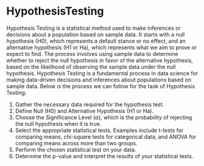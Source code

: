 # HypothesisTesting
Hypothesis Testing is a statistical method used to make inferences or decisions about a population based on sample data. It starts with a null hypothesis (H0), which represents a default stance or no effect, and an alternative hypothesis (H1 or Ha), which represents what we aim to prove or expect to find. The process involves using sample data to determine whether to reject the null hypothesis in favor of the alternative hypothesis, based on the likelihood of observing the sample data under the null hypothesis.
Hypothesis Testing is a fundamental process in data science for making data-driven decisions and inferences about populations based on sample data. Below is the process we can follow for the task of Hypothesis Testing:

1. Gather the necessary data required for the hypothesis test.
2. Define Null (H0) and Alternative Hypothesis (H1 or Ha).
3. Choose the Significance Level (α), which is the probability of rejecting the null hypothesis when it is true.
4. Select the appropriate statistical tests. Examples include t-tests for comparing means, chi-square tests for categorical data, and ANOVA for comparing means across more than two groups.
5. Perform the chosen statistical test on your data.
6. Determine the p-value and interpret the results of your statistical tests.
